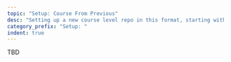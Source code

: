 ```yaml
---
topic: "Setup: Course From Previous"
desc: "Setting up a new course level repo in this format, starting with an existing repo"
category_prefix: "Setup: "
indent: true
---
```


TBD
